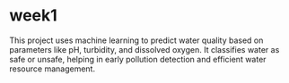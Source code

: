 # week1
This project uses machine learning to predict water quality based on parameters like pH, turbidity, and dissolved oxygen. It classifies water as safe or unsafe, helping in early pollution detection and efficient water resource management.
